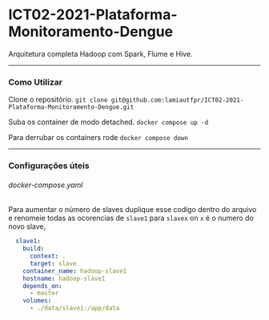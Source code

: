 # ICT02-2021-Plataforma-Monitoramento-Dengue

Arquitetura completa Hadoop com Spark, Flume e Hive.

------------------
### Como Utilizar 

Clone o repositório.
```git clone git@github.com:lamiautfpr/ICT02-2021-Plataforma-Monitoramento-Dengue.git```

Suba os container de modo detached.
```docker compose up -d```

Para derrubar os containers rode
```docker compose down```

------------------
### Configurações úteis

###### docker-compose.yaml

Para aumentar o número de slaves duplique esse codigo dentro do arquivo e renomeie todas as ocorencias de `slave1` para `slavex` on `x` é o numero do novo slave,
```yaml
  slave1:
    build:
      context: .
      target: slave
    container_name: hadoop-slave1
    hostname: hadoop-slave1
    depends_on:
      - master
    volumes:
      - ./data/slave1:/app/data
```